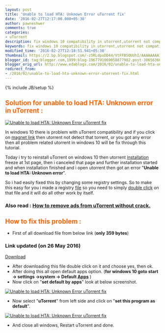 ```yaml
---
layout: post
title: 'Unable to load HTA: Unknown Error uTorrent fix'
date: '2016-02-27T12:17:00.000+05:30'
author: pawneshwer
comments: true
categories:
- uTorrent
description: fix windows 10 compatibility in utorrent,utorrent not compatible in windows 10,unable to start magnet in windows 10, unble to load HTA unknown error utorrent
keywords: fix windows 10 compatibility in utorrent,utorrent not compatible in windows 10,unable to start magnet in windows 10, unble to load HTA unknown error utorrent
modified_time: '2016-02-27T12:18:51.941+05:30'
thumbnail: https://2.bp.blogspot.com/-z5RLdpuDD44/VtFFBSOUUhI/AAAAAAAAIac/sRHdf-pNb7A/s72-c/wNZgAbx%2Bcopy.png
blogger_id: tag:blogger.com,1999:blog-1967791069058877982.post-386563604149981716
blogger_orig_url: http://www.edablogs.com/2016/02/unable-to-load-hta-unknown-error-utorrent-fix.html
redirect_from:
- /2016/02/unable-to-load-hta-unknown-error-utorrent-fix.html
---
```


{% include JB/setup %}

## <span style="color: #ff6600;">Solution for unable to load HTA: Unknown error in uTorrent :</span>

[![Unable to load HTA: Unknown Error uTorrent fix](https://2.bp.blogspot.com/-z5RLdpuDD44/VtFFBSOUUhI/AAAAAAAAIac/sRHdf-pNb7A/s320/wNZgAbx%2Bcopy.png "Unable to load HTA: Unknown Error uTorrent fix")](https://2.bp.blogspot.com/-z5RLdpuDD44/VtFFBSOUUhI/AAAAAAAAIac/sRHdf-pNb7A/s1600/wNZgAbx%2Bcopy.png)

In windows 10 there is problem with uTorrent compatibility and if you click on [magnet link](http://en.wikipedia.org/wiki/Magnet_URI_scheme "Magnet URI scheme") then utorrent not detect that torrent, or you got any error then all problem related utorrent in windows 10 will be fix through this tutorial.

Today i try to reinstall uTorrent on windows 10 then utorrent [installation](http://en.wikipedia.org/wiki/Installation_art "Installation art") freeze at 1st page, then i canceled that page and further installation started and when installation finished and i open utorrent then got an error "**Unable to load HTA: Unknown error**".

So i had easily fixed this by changing some registry settings. So to make this easy for you i made a registry [file](http://en.wikipedia.org/wiki/Computer_file "Computer file") so you need to simply [double click](http://en.wikipedia.org/wiki/Double-click "Double-click") on that file and it will do all other work by itself.

### Also read : [How to remove ads from uTorrent without crack.](http://www.edablogs.com/2015/05/remove-ads-from-utorrent-all-versions.html "How to remove ads from uTorrent without crack.")

## <span style="color: #ff6600;">How to fix this problem :</span>

*  First of all download file from below link (**only 359 bytes**)

### Link updated (on 26 May 2016)

[Download](https://drive.google.com/file/d/0B2G6mkqvibyoLUpROGRlQUVKZm8/view?usp=sharing "unable to load HTA: unknown error utorrent fix")

<script async src="//pagead2.googlesyndication.com/pagead/js/adsbygoogle.js"></script>
<!-- eda-posts -->
<ins class="adsbygoogle"
     style="display:block"
     data-ad-client="ca-pub-7943122633795545"
     data-ad-slot="7080728318"
     data-ad-format="auto"></ins>
<script>
(adsbygoogle = window.adsbygoogle || []).push({});
</script>

*  After downloading this file double click on it and choose yes, then ok.
*  After doing this all open default apps option. (**for windows 10 goto start -> settings ->system -> Default [Apps](http://friendfeed.com/weloveapps "Apps")** )
*  Now click on "**set default by apps**" look at below screenshot.

[![Unable to load HTA: Unknown Error uTorrent fix](https://3.bp.blogspot.com/-BOTE7YknRKM/VtFE_R-oNmI/AAAAAAAAIaU/G8pcMjbTIfE/s320/utorrent%2B1%2Bcopy.png "Unable to load HTA: Unknown Error uTorrent fix")](https://3.bp.blogspot.com/-BOTE7YknRKM/VtFE_R-oNmI/AAAAAAAAIaU/G8pcMjbTIfE/s1600/utorrent%2B1%2Bcopy.png)

*  Now select "**uTorrent**" from left side and click on "**set this program as default**".

[![Unable to load HTA: Unknown Error uTorrent fix](https://2.bp.blogspot.com/-kAgS-DNt8Zg/VtFFAWM_r2I/AAAAAAAAIaY/4jQ2nvtOUJ0/s1600/utorrent%2B2%2Bcopy.png "Unable to load HTA: Unknown Error uTorrent fix")](https://2.bp.blogspot.com/-kAgS-DNt8Zg/VtFFAWM_r2I/AAAAAAAAIaY/4jQ2nvtOUJ0/s1600/utorrent%2B2%2Bcopy.png)

*  And close all windows, Restart uTorrent and done.

